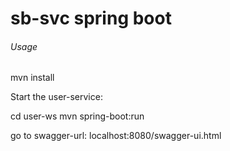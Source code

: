 # sb-svc spring boot

###### Usage

mvn install

Start the user-service:

cd user-ws
mvn spring-boot:run

go to swagger-url: localhost:8080/swagger-ui.html
